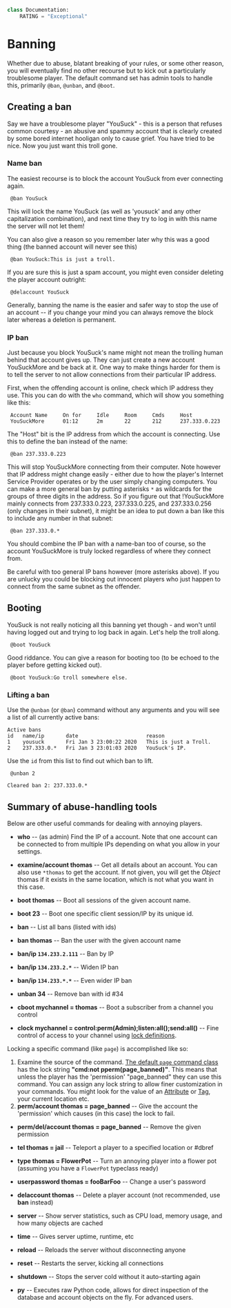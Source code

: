 ```python
class Documentation:
    RATING = "Exceptional"
```
# Banning


Whether due to abuse, blatant breaking of your rules, or some other reason, you will eventually find
no other recourse but to kick out a particularly troublesome player. The default command set has
admin tools to handle this, primarily `@ban`, `@unban`, and `@boot`. 

## Creating a ban

Say we have a troublesome player "YouSuck" - this is a person that refuses common courtesy - an abusive
and spammy account that is clearly created by some bored internet hooligan only to cause grief. You
have tried to be nice. Now you just want this troll gone. 

### Name ban

The easiest recourse is to block the account YouSuck from ever connecting again. 

     @ban YouSuck

This will lock the name YouSuck (as well as 'yousuck' and any other capitalization combination), and next time they try to log in with this name the server will not let them! 

You can also give a reason so you remember later why this was a good thing (the banned account will never see this)

     @ban YouSuck:This is just a troll.

If you are sure this is just a spam account, you might even consider deleting the player account outright: 

     @delaccount YouSuck

Generally, banning the name is the easier and safer way to stop the use of an account -- if you change your mind you can always remove the block later whereas a deletion is permanent. 

### IP ban

Just because you block YouSuck's name might not mean the trolling human behind that account gives up. They can just create a new account YouSuckMore and be back at it. One way to make things harder for them is to tell the server to not allow connections from their particular IP address.

First, when the offending account is online, check which IP address they use. This you can do with the `who` command, which will show you something like this: 

     Account Name     On for     Idle     Room     Cmds     Host          
     YouSuckMore      01:12      2m       22       212      237.333.0.223 

The "Host" bit is the IP address from which the account is connecting. Use this to define the ban instead of the name: 

     @ban 237.333.0.223

This will stop YouSuckMore connecting from their computer. Note however that IP address might change easily - either due to how the player's Internet Service Provider operates or by the user simply changing computers. You can make a more general ban by putting asterisks `*` as wildcards for the groups of three digits in the address. So if you figure out that !YouSuckMore mainly connects from 237.333.0.223, 237.333.0.225, and 237.333.0.256 (only changes in their subnet), it might be an idea to put down a ban like this to include any number in that subnet: 

     @ban 237.333.0.*

You should combine the IP ban with a name-ban too of course, so the account YouSuckMore is truly locked regardless of where they connect from. 

Be careful with too general IP bans however (more asterisks above). If you are unlucky you could be blocking out innocent players who just happen to connect from the same subnet as the offender. 

## Booting

YouSuck is not really noticing all this banning yet though - and won't until having logged out and trying to log back in again. Let's help the troll along. 

     @boot YouSuck

Good riddance. You can give a reason for booting too (to be echoed to the player before getting kicked out).

     @boot YouSuck:Go troll somewhere else.

### Lifting a ban

Use the `@unban` (or `@ban`) command without any arguments and you will see a list of all currently active bans: 

    Active bans
    id   name/ip       date                      reason 
    1    yousuck       Fri Jan 3 23:00:22 2020   This is just a Troll.
    2    237.333.0.*   Fri Jan 3 23:01:03 2020   YouSuck's IP.

Use the `id` from this list to find out which ban to lift.

     @unban 2
      
    Cleared ban 2: 237.333.0.*

## Summary of abuse-handling tools

Below are other useful commands for dealing with annoying players.

- **who** -- (as admin) Find the IP of a account. Note that one account can be connected to from multiple IPs depending on what you allow in your settings.
- **examine/account thomas** -- Get all details about an account. You can also use `*thomas` to get the account. If not given, you will get the *Object* thomas if it exists in the same location, which is not what you want in this case.
- **boot thomas**  -- Boot all sessions of the given account name.
- **boot 23** -- Boot one specific client session/IP by its unique id.
- **ban** -- List all bans (listed with ids)
- **ban thomas** -- Ban the user with the given account name
- **ban/ip `134.233.2.111`** -- Ban by IP
- **ban/ip `134.233.2.*`** -- Widen IP ban
- **ban/ip `134.233.*.*`** -- Even wider IP ban
- **unban 34** -- Remove ban with id #34

- **cboot mychannel = thomas** -- Boot a subscriber from a channel you control
- **clock mychannel = control:perm(Admin);listen:all();send:all()** -- Fine control of access to your channel using [lock definitions](../../evennia_core/system/locks/Locks).

Locking a specific command (like `page`) is accomplished like so: 
1. Examine the source of the command. [The default `page` command class]( https://github.com/evennia/evennia/blob/master/evennia/commands/default/comms.py#L686) has the lock string **"cmd:not pperm(page_banned)"**. This means that unless the player has the 'permission' "page_banned" they can use this command. You can assign any lock string to allow finer customization in your commands. You might look for the value of an [Attribute](../../evennia_core/system/attributes/Attributes) or [Tag](../../evennia_core/system/tags/Tags), your current location etc.
2. **perm/account thomas = page_banned** -- Give the account the 'permission' which causes (in this case) the lock to fail. 

- **perm/del/account thomas = page_banned** -- Remove the given permission

- **tel thomas = jail** -- Teleport a player to a specified location or #dbref
- **type thomas = FlowerPot** -- Turn an annoying player into a flower pot (assuming you have a `FlowerPot` typeclass ready)
- **userpassword thomas = fooBarFoo** -- Change a user's password
- **delaccount thomas** -- Delete a player account (not recommended, use **ban** instead)

- **server** -- Show server statistics, such as CPU load, memory usage, and how many objects are cached
- **time** -- Gives server uptime, runtime, etc
- **reload** -- Reloads the server without disconnecting anyone
- **reset** -- Restarts the server, kicking all connections
- **shutdown** -- Stops the server cold without it auto-starting again
- **py** -- Executes raw Python code, allows for direct inspection of the database and account objects on the fly. For advanced users.